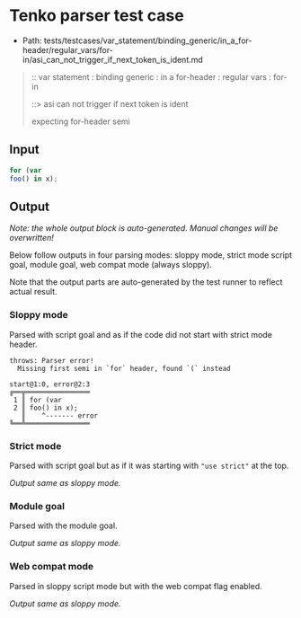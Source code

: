 # Tenko parser test case

- Path: tests/testcases/var_statement/binding_generic/in_a_for-header/regular_vars/for-in/asi_can_not_trigger_if_next_token_is_ident.md

> :: var statement : binding generic : in a for-header : regular vars : for-in
>
> ::> asi can not trigger if next token is ident
>
> expecting for-header semi

## Input


`````js
for (var
foo() in x);
`````

## Output

_Note: the whole output block is auto-generated. Manual changes will be overwritten!_

Below follow outputs in four parsing modes: sloppy mode, strict mode script goal, module goal, web compat mode (always sloppy).

Note that the output parts are auto-generated by the test runner to reflect actual result.

### Sloppy mode

Parsed with script goal and as if the code did not start with strict mode header.

`````
throws: Parser error!
  Missing first semi in `for` header, found `(` instead

start@1:0, error@2:3
╔══╦════════════════
 1 ║ for (var
 2 ║ foo() in x);
   ║    ^------- error
╚══╩════════════════

`````

### Strict mode

Parsed with script goal but as if it was starting with `"use strict"` at the top.

_Output same as sloppy mode._

### Module goal

Parsed with the module goal.

_Output same as sloppy mode._

### Web compat mode

Parsed in sloppy script mode but with the web compat flag enabled.

_Output same as sloppy mode._
